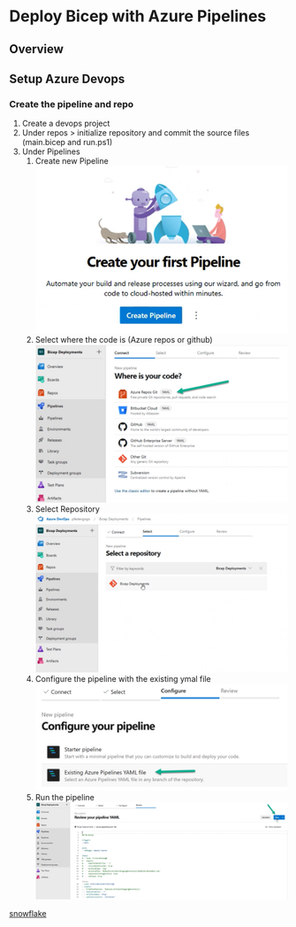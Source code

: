# Deploy Bicep with Azure Pipelines

## Overview

## Setup Azure Devops

### Create the pipeline and repo

1. Create a devops project
2. Under repos > initialize repository and commit the source files (main.bicep and run.ps1)
3. Under Pipelines
   1. Create new Pipeline
   ![Pipeline-S1](.\img\pipeline-step1.png)
   2. Select where the code is (Azure repos or github)
   ![Pipeline-S2](.\img\pipeline-step2.png)
   3. Select Repository
   ![Pipeline-S3](.\img\pipeline-step3.png)
   4. Configure the pipeline with the existing ymal file
   ![Pipeline-S4](.\img\pipeline-step4.png)
   5. Run the pipeline
   ![Pipeline-S5](.\img\pipeline-step5.png)

[snowflake][gh-snowflake]

<!--- Link Ref --->
[gh-snowflake]: https://github.com/twitter-archive/snowflake
<!--- Link Ref --->